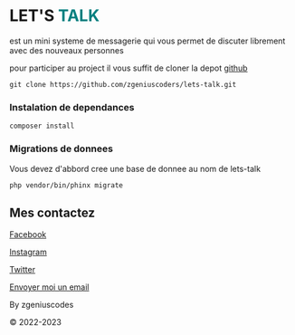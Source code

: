 # LET'S <span style="color: teal">TALK<span>

<p>est un mini systeme de messagerie qui vous permet de discuter librement avec des nouveaux personnes</p>

<p>pour participer au project il vous suffit de cloner la depot 
<a href="https://www.github.com">github</a></p>

    git clone https://github.com/zgeniuscoders/lets-talk.git

### Instalation de dependances

    composer install

### Migrations de donnees
<p>Vous devez d'abbord cree une base de donnee au nom de lets-talk</p>

    php vendor/bin/phinx migrate 


## Mes contactez
<p>
    <a href="https://www.facebook.com">Facebook</a>
</p>
<p>
    <a href="https://www.facebook.com">Instagram</a>
</p>
<p>
    <a href="https://www.facebook.com">Twitter</a>
</p>

<p><a href="mailto:zgeniuscoders@gmail.com">Envoyer moi un email</a></p>
<p>By zgeniuscodes </p>
&copy; 2022-2023

